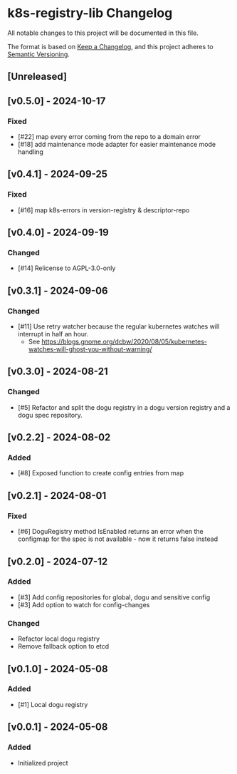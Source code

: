 # k8s-registry-lib Changelog
All notable changes to this project will be documented in this file.

The format is based on [Keep a Changelog](https://keepachangelog.com/en/1.0.0/),
and this project adheres to [Semantic Versioning](https://semver.org/spec/v2.0.0.html).

## [Unreleased]

## [v0.5.0] - 2024-10-17
### Fixed
- [#22] map every error coming from the repo to a domain error
- [#18] add maintenance mode adapter for easier maintenance mode handling

## [v0.4.1] - 2024-09-25
### Fixed
- [#16] map k8s-errors in version-registry & descriptor-repo

## [v0.4.0] - 2024-09-19
### Changed
- [#14] Relicense to AGPL-3.0-only

## [v0.3.1] - 2024-09-06
### Changed
- [#11] Use retry watcher because the regular kubernetes watches will interrupt in half an hour.
  - See https://blogs.gnome.org/dcbw/2020/08/05/kubernetes-watches-will-ghost-you-without-warning/

## [v0.3.0] - 2024-08-21
### Changed
- [#5] Refactor and split the dogu registry in a dogu version registry and a dogu spec repository.

## [v0.2.2] - 2024-08-02
### Added
- [#8] Exposed function to create config entries from map

## [v0.2.1] - 2024-08-01
### Fixed
- [#6] DoguRegistry method IsEnabled returns an error when the configmap for the spec is not available - now it returns false instead

## [v0.2.0] - 2024-07-12
### Added
- [#3] Add config repositories for global, dogu and sensitive config
- [#3] Add option to watch for config-changes

### Changed
- Refactor local dogu registry 
- Remove fallback option to etcd

## [v0.1.0] - 2024-05-08
### Added
- [#1] Local dogu registry

## [v0.0.1] - 2024-05-08
### Added
- Initialized project
